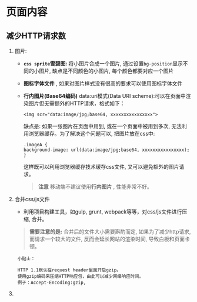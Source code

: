 #  页面内容

##  减少HTTP请求数
1. 图片: 
    - **`css sprite`雪碧图:** 将小图片合成一个图片, 通过设置`bg-position`显示不同的小图片, 缺点是不同颜色的小图片, 每个颜色都要对应一个图片

    - **图标字体文件** , 如果对图片样式没有很高的要求可以使用图标字体文件

    - **行内图片(Base64编码)** data:uri模式(Data URI scheme):可以在页面中渲染图片但无需额外的HTTP请求，格式如下：

        ```
        <img scr="data:image/jpg;base64, xxxxxxxxxxxxxxxx">
        ```
        缺点是: 如果一张图片在页面中用到, 或在一个页面中被用到多次, 无法利用浏览器缓存。为了解决这个问题可以, 把图片放在css中:

        ```
        .imageA {
        background-image: url(data:image/jpg;base64, xxxxxxxxxxxxxxxx);
        }
        ```
        这样既可以利用浏览器缓存技术缓存css文件, 又可以避免额外的图片请求。

        > **注意** 移动端不建议使用**行内图片** , 性能非常不好。


2. 合并css/js文件

    - 利用项目构建工具，如gulp, grunt, webpack等等，对css/js文件进行压缩, 合并。

    > **需要注意的是:** 合并后的文件大小需要斟酌而定, 如果为了减少http请求, 而请求一个较大的文件, 反而会延长网站的渲染时间, 导致白板和页面卡顿。

        小贴士：

        HTTP 1.1默认在request header里面开启gzip。
        使用gzip编码来压缩HTTP响应包，由此可以减少网络响应时间。
        例子：Accept-Encoding:gzip,

3. 
